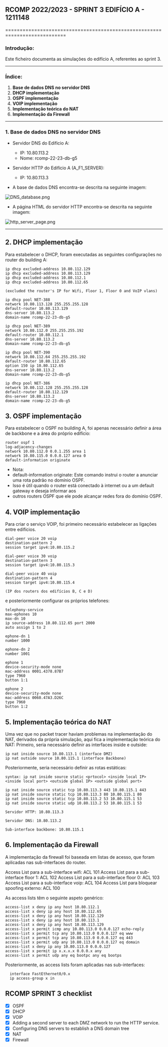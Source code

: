 ## RCOMP 2022/2023 - SPRINT 3 EDIFÍCIO A - 1211148 ##

===========================================================================

### Introdução: ###
Este ficheiro documenta as simulações do edifício A, referentes ao sprint 3.

------------------------------------------------------------------------------------------------------------------------------------------------------------

### Índice: ###
1. **Base de dados DNS no servidor DNS**
2. **DHCP implementação**
3. **OSPF implementação**
4. **VOIP implementação**
5. **Implementação teórica do NAT**
6. **Implementação da Firewall**

------------------------------------------------------------------------------------------------------------------------------------------------------------

### 1. Base de dados DNS no servidor DNS ###

* Servidor DNS do Edificio A:
  * IP: 10.80.113.2
  * Nome: rcomp-22-23-db-g5

* Servidor HTTP do Edifício A (A_F1_SERVER):
  * IP: 10.80.113.3

* A base de dados DNS encontra-se descrita na seguinte imagem:

![DNS_database.png](dns-database.png)

* A página HTML do servidor HTTP encontra-se descrita na seguinte imagem:

![http_server_page.png](http-server-page.png)

------------------------------------------------------------------------------------------------------------------------------------------------------------

## 2. DHCP implementação ##
Para estabelecer o DHCP, foram executadas as seguintes configurações no router do building A:

    ip dhcp excluded-address 10.80.112.129
    ip dhcp excluded-address 10.80.113.129
    ip dhcp excluded-address 10.80.112.1
    ip dhcp excluded-address 10.80.112.65

    (excluded the router's IP for Wifi, Floor 1, Floor 0 and VoIP vlans)

    ip dhcp pool NET-388
    network 10.80.113.128 255.255.255.128
    default-router 10.80.113.129
    dns-server 10.80.113.2
    domain-name rcomp-22-23-db-g5

    ip dhcp pool NET-389
    network 10.80.112.0 255.255.255.192
    default-router 10.80.112.1
    dns-server 10.80.113.2
    domain-name rcomp-22-23-db-g5

    ip dhcp pool NET-390
    network 10.80.112.64 255.255.255.192
    default-router 10.80.112.65
    option 150 ip 10.80.112.65
    dns-server 10.80.113.2
    domain-name rcomp-22-23-db-g5

    ip dhcp pool NET-386
    network 10.80.112.128 255.255.255.128
    default-router 10.80.112.129
    dns-server 10.80.113.2
    domain-name rcomp-22-23-db-g5

## 3. OSPF implementação ##
Para estabelecer o OSPF no building A, foi apenas necessário definir a área de backbone e a área do próprio edifício:

    router ospf 1
    log-adjacency-changes
    network 10.80.112.0 0.0.1.255 area 1
    network 10.80.115.0 0.0.0.127 area 0
    default-information originate

* Nota:
* default-information originate: Este comando instrui o router a anunciar uma rota padrão no domínio OSPF. 
* Isso é útil quando o router está conectado à internet ou a um default gateway e deseja informar aos 
* outros routers OSPF que ele pode alcançar redes fora do domínio OSPF.

## 4. VOIP implementação ##
Para criar o serviço VOIP, foi primeiro necessário estabelecer as ligações entre edifícios.
    
    dial-peer voice 20 voip
    destination-pattern 2
    session target ipv4:10.80.115.2
    
    dial-peer voice 30 voip
    destination-pattern 3
    session target ipv4:10.80.115.3
    
    dial-peer voice 40 voip
    destination-pattern 4
    session target ipv4:10.80.115.4

    (IP dos routers dos edifícios B, C e D)

e posteriormente configurar os próprios telefones:

    telephony-service
    max-ephones 10
    max-dn 10
    ip source-address 10.80.112.65 port 2000
    auto assign 1 to 2
    
    ephone-dn 1
    number 1000
    
    ephone-dn 2
    number 1001

    ephone 1
    device-security-mode none
    mac-address 0001.4378.87B7
    type 7960
    button 1:1
    
    ephone 2
    device-security-mode none
    mac-address 0060.47A3.D26C
    type 7960
    button 1:2

## 5. Implementação teórica do NAT ##
Uma vez que no packet tracer haviam problemas na implementação do NAT, derivados da própria simulação, aqui fica a implementação teórica do NAT:
Primeiro, seria necessário definir as interfaces inside e outside:

    ip nat inside source 10.80.113.1 (interface DMZ)
    ip nat outside source 10.80.115.1 (interface Backbone)

Posteriormente, seria necessário definir as rotas estáticas:

    syntax: ip nat inside source static <prtocol> <inside local IP> <inside local port> <outside global IP> <outside global port>
    
    ip nat inside source static tcp 10.80.113.3 443 10.80.115.1 443
    ip nat inside source static tcp 10.80.113.3 80 10.80.115.1 80
    ip nat inside source static tcp 10.80.113.2 53 10.80.115.1 53
    ip nat inside source static udp 10.80.113.2 53 10.80.115.1 53
    
    Servidor HTTP: 10.80.113.3
    
    Servidor DNS: 10.80.113.2
    
    Sub-interface backbone: 10.80.115.1

## 6. Implementação da Firewall ##
A implementação da firewall foi baseada em listas de acesso, que foram aplicadas nas sub-interfaces do router.

Access List para a sub-interface wifi: ACL 101
Access List para a sub-interface floor 1: ACL 102
Access List para a sub-interface floor 0: ACL 103
Access List para a sub-interface voip: ACL 104
Access List para bloquear spoofing externo: ACL 100

As access lists têm o seguinte aspeto genérico:

    access-list x deny ip any host 10.80.112.1
    access-list x deny ip any host 10.80.112.65
    access-list x deny ip any host 10.80.112.129
    access-list x deny ip any host 10.80.113.1
    access-list x deny ip any host 10.80.113.129
    access-list x permit icmp any 10.80.113.0 0.0.0.127 echo-reply
    access-list x permit tcp any 10.80.113.0 0.0.0.127 eq www
    access-list x permit tcp any 10.80.113.0 0.0.0.127 eq 443
    access-list x permit udp any 10.80.113.0 0.0.0.127 eq domain
    access-list x deny ip any 10.80.113.0 0.0.0.127
    access-list x permit ip x.x.x.x 0.0.0.x any
    access-list x permit udp any eq bootpc any eq bootps

Posteriormente, as access lists foram aplicadas nas sub-interfaces:

      interface FastEthernet0/0.x
      ip access-group x in

## RCOMP SPRINT 3 checklist ##

* [x] OSPF
* [x] DHCP
* [x] VOIP
* [x] Adding a second server to each DMZ network to run the HTTP service.
* [x] Configuring DNS servers to establish a DNS domain tree
* [x] NAT
* [x] Firewall
